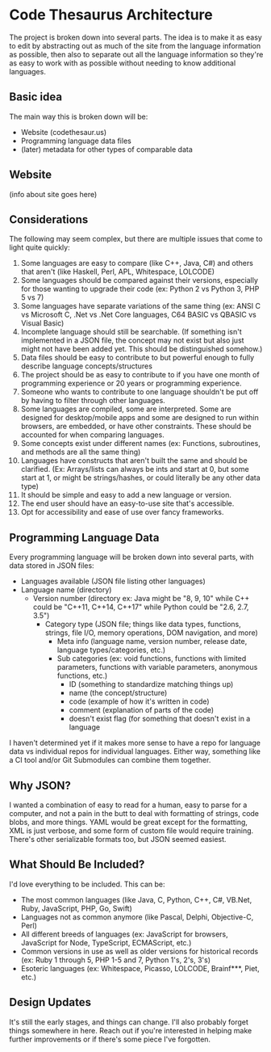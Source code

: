 # Code Thesaurus Architecture

The project is broken down into several parts. The idea is to make it as easy to edit by abstracting out as much of the site from the language information as possible, then also to separate out all the language information so they're as easy to work with as possible without needing to know additional languages.

## Basic idea

The main way this is broken down will be:

* Website (codethesaur.us)
* Programming language data files
* (later) metadata for other types of comparable data

## Website

(info about site goes here)

## Considerations

The following may seem complex, but there are multiple issues that come to light quite quickly:

1. Some languages are easy to compare (like C++, Java, C#) and others that aren't (like Haskell, Perl, APL, Whitespace, LOLCODE)
2. Some languages should be compared against their versions, especially for those wanting to upgrade their code (ex: Python 2 vs Python 3, PHP 5 vs 7)
3. Some languages have separate variations of the same thing (ex: ANSI C vs Microsoft C, .Net vs .Net Core languages, C64 BASIC vs QBASIC vs Visual Basic)
4. Incomplete language should still be searchable. (If something isn't implemented in a JSON file, the concept may not exist but also just might not have been added yet. This should be distinguished somehow.)
5. Data files should be easy to contribute to but powerful enough to fully describe language concepts/structures
6. The project should be as easy to contribute to if you have one month of programming experience or 20 years or programming experience.
7. Someone who wants to contribute to one language shouldn't be put off by having to filter through other languages.
8. Some languages are compiled, some are interpreted. Some are designed for desktop/mobile apps and some are designed to run within browsers, are embedded, or have other constraints. These should be accounted for when comparing languages.
9. Some concepts exist under different names (ex: Functions, subroutines, and methods are all the same thing)
10. Languages have constructs that aren't built the same and should be clarified. (Ex: Arrays/lists can always be ints and start at 0, but some start at 1, or might be strings/hashes, or could literally be any other data type)
11. It should be simple and easy to add a new language or version.
12. The end user should have an easy-to-use site that's accessible.
13. Opt for accessibility and ease of use over fancy frameworks.

## Programming Language Data

Every programming language will be broken down into several parts, with data stored in JSON files:

* Languages available (JSON file listing other languages)
* Language name (directory)
    * Version number (directory ex: Java might be "8, 9, 10" while C++ could be "C++11, C++14, C++17" while Python could be "2.6, 2.7, 3.5")
        * Category type (JSON file; things like data types, functions, strings, file I/O, memory operations, DOM navigation, and more)
           * Meta info (language name, version number, release date, language types/categories, etc.)
           * Sub categories (ex: void functions, functions with limited parameters, functions with variable parameters, anonymous functions, etc.)
               * ID (something to standardize matching things up)
               * name (the concept/structure)
               * code (example of how it's written in code)
               * comment (explanation of parts of the code)
               * doesn't exist flag (for something that doesn't exist in a language

I haven't determined yet if it makes more sense to have a repo for language data vs individual repos for individual languages. Either way, something like a CI tool and/or Git Submodules can combine them together.

## Why JSON?

I wanted a combination of easy to read for a human, easy to parse for a computer, and not a pain in the butt to deal with formatting of strings, code blobs, and more things. YAML would be great except for the formatting, XML is just verbose, and some form of custom file would require training. There's other serializable formats too, but JSON seemed easiest.

## What Should Be Included?

I'd love everything to be included. This can be:

* The most common languages (like Java, C, Python, C++, C#, VB.Net, Ruby, JavaScript, PHP, Go, Swift)
* Languages not as common anymore (like Pascal, Delphi, Objective-C, Perl)
* All different breeds of languages (ex: JavaScript for browsers, JavaScript for Node, TypeScript, ECMAScript, etc.)
* Common versions in use as well as older versions for historical records (ex: Ruby 1 through 5, PHP 1-5 and 7, Python 1's, 2's, 3's)
* Esoteric languages (ex: Whitespace, Picasso, LOLCODE, Brainf***, Piet, etc.)

## Design Updates

It's still the early stages, and things can change. I'll also probably forget things somewhere in here. Reach out if you're interested in helping make further improvements or if there's some piece I've forgotten.
